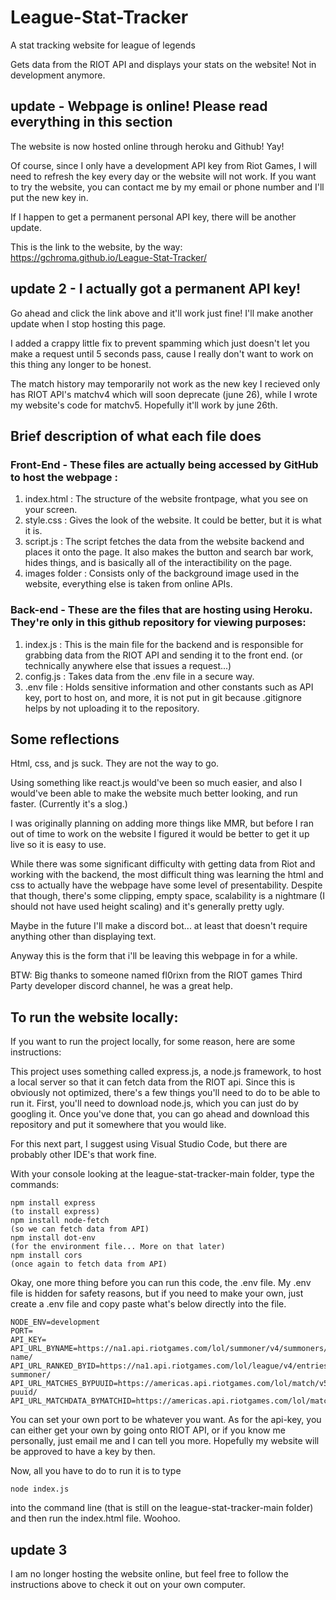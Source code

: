 # League-Stat-Tracker
A stat tracking website for league of legends

Gets data from the RIOT API and displays your stats on the website! Not in development anymore.

## update - Webpage is online! Please read everything in this section

The website is now hosted online through heroku and Github! Yay!

Of course, since I only have a development API key from Riot Games, I will need to refresh the key every day or the website will not work. If you want to try the website, you can contact me by my email or phone number and I'll put the new key in.

If I happen to get a permanent personal API key, there will be another update.

This is the link to the website, by the way: https://gchroma.github.io/League-Stat-Tracker/

## update 2 - I actually got a permanent API key!

Go ahead and click the link above and it'll work just fine! I'll make another update when I stop hosting this page.

I added a crappy little fix to prevent spamming which just doesn't let you make a request until 5 seconds pass, cause I really don't want to work on this thing any longer to be honest.

The match history may temporarily not work as the new key I recieved only has RIOT API's matchv4 which will soon deprecate (june 26), while I wrote my website's code for matchv5. Hopefully it'll work by june 26th.
## Brief description of what each file does

### Front-End - These files are actually being accessed by GitHub to host the webpage :

1. index.html : The structure of the website frontpage, what you see on your screen.
2. style.css : Gives the look of the website. It could be better, but it is what it is.
3. script.js : The script fetches the data from the website backend and places it onto the page. It also makes the button and search bar work, hides things, and is basically all of the interactibility on the page.
4. images folder : Consists only of the background image used in the website, everything else is taken from online APIs.

### Back-end - These are the files that are hosting using Heroku. They're only in this github repository for viewing purposes:

1. index.js : This is the main file for the backend and is responsible for grabbing data from the RIOT API and sending it to the front end. (or technically anywhere else that issues a request...)
2. config.js : Takes data from the .env file in a secure way.
3. .env file : Holds sensitive information and other constants such as API key, port to host on, and more, it is not put in git because .gitignore helps by not uploading it to the repository.

## Some reflections

Html, css, and js suck. They are not the way to go.

Using something like react.js would've been so much easier, and also I would've been able to make the website much better looking, and run faster. (Currently it's a slog.)

I was originally planning on adding more things like MMR, but before I ran out of time to work on the website I figured it would be better to get it up live so it is easy to use.

While there was some significant difficulty with getting data from Riot and working with the backend, the most difficult thing was learning the html and css to actually have the webpage have some level of presentability. Despite that though, there's some clipping, empty space, scalability is a nightmare (I should not have used height scaling) and it's generally pretty ugly.

Maybe in the future I'll make a discord bot... at least that doesn't require anything other than displaying text.

Anyway this is the form that i'll be leaving this webpage in for a while.

BTW: Big thanks to someone named fl0rixn from the RIOT games Third Party developer discord channel, he was a great help.


## To run the website locally:

If you want to run the project locally, for some reason, here are some instructions:

This project uses something called express.js, a node.js framework, to host a local server so that it can fetch data from the RIOT api.
Since this is obviously not optimized, there's a few things you'll need to do to be able to run it.
First, you'll need to download node.js, which you can just do by googling it.
Once you've done that, you can go ahead and download this repository and put it somewhere that you would like.

For this next part, I suggest using Visual Studio Code, but there are probably other IDE's that work fine.

With your console looking at the league-stat-tracker-main folder, type the commands:

~~~
npm install express
(to install express)
npm install node-fetch
(so we can fetch data from API)
npm install dot-env
(for the environment file... More on that later)
npm install cors
(once again to fetch data from API)
~~~

Okay, one more thing before you can run this code, the .env file. My .env file is hidden for safety reasons, but if you need to make your own, just create a .env file and copy paste what's below directly into the file.

~~~
NODE_ENV=development
PORT=
API_KEY=
API_URL_BYNAME=https://na1.api.riotgames.com/lol/summoner/v4/summoners/by-name/
API_URL_RANKED_BYID=https://na1.api.riotgames.com/lol/league/v4/entries/by-summoner/
API_URL_MATCHES_BYPUUID=https://americas.api.riotgames.com/lol/match/v5/matches/by-puuid/
API_URL_MATCHDATA_BYMATCHID=https://americas.api.riotgames.com/lol/match/v5/matches/
~~~

You can set your own port to be whatever you want. As for the api-key, you can either get your own by going onto RIOT API, or if you know me personally, just email me and I can tell you more. Hopefully my website will be approved to have a key by then.

Now, all you have to do to run it is to type
~~~
node index.js
~~~
into the command line (that is still on the league-stat-tracker-main folder) and then run the index.html file. Woohoo.

## update 3
I am no longer hosting the website online, but feel free to follow the instructions above to check it out on your own computer.
